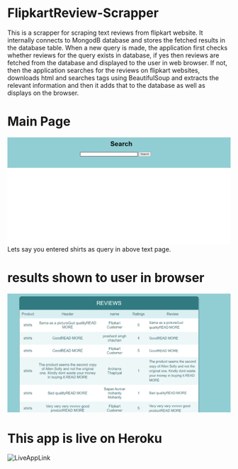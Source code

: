 # FlipkartReview-Scrapper
This is a scrapper for scraping text reviews from flipkart website. It internally connects to MongodB database and stores the fetched results in the database table. When a new query is made, the application first checks whether reviews for the query exists in database, if yes then reviews are fetched from the database and displayed to the user in web browser. If not, then the application searches for the reviews on flipkart websites, downloads html and searches tags using BeautifulSoup and extracts the relevant information and then it adds that to the database as well as displays on the browser.

# Main Page
![Alt Text](https://github.com/Sachin-Bharadwaj/FlipkartReview-Scrapper/blob/master/output/MainPage.png)
Lets say you entered shirts as query in above text page.

# results shown to user in browser
![Alt Text](https://github.com/Sachin-Bharadwaj/FlipkartReview-Scrapper/blob/master/output/SearchResults.png)

# This app is live on Heroku
![LiveAppLink](https://fkart-reviewscrapper.herokuapp.com/)

